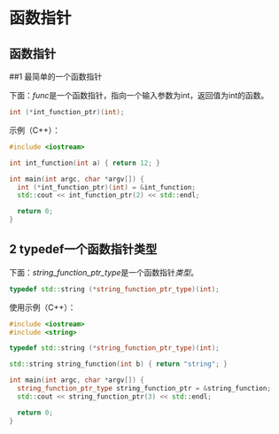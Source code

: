 # 函数指针

## 函数指针

##1 最简单的一个函数指针

下面：*func*是一个函数指针，指向一个输入参数为int，返回值为int的函数。

```cpp
int (*int_function_ptr)(int);
```

示例（C++）：

```cpp
#include <iostream>

int int_function(int a) { return 12; }

int main(int argc, char *argv[]) {
  int (*int_function_ptr)(int) = &int_function;
  std::cout << int_function_ptr(2) << std::endl;

  return 0;
}
```

## 2 typedef一个函数指针类型

下面：*string_function_ptr_type*是一个函数指针*类型*。

```cpp
typedef std::string (*string_function_ptr_type)(int);
```

使用示例（C++）：

```cpp
#include <iostream>
#include <string>

typedef std::string (*string_function_ptr_type)(int);

std::string string_function(int b) { return "string"; }

int main(int argc, char *argv[]) {
  string_function_ptr_type string_function_ptr = &string_function;
  std::cout << string_function_ptr(3) << std::endl;

  return 0;
}
```

